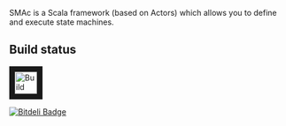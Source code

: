 SMAc is a Scala framework (based on Actors) which allows you to define and execute state machines.


## Build status

<a href="http://build.thingml.org/job/Build%20SMAc/lastBuild" target="_blank"><img src="http://build.thingml.org/job/Build%20SMAc/lastBuild/buildStatus" 
alt="Build status" width="40" height="40" border="10" /></a>


[![Bitdeli Badge](https://d2weczhvl823v0.cloudfront.net/SINTEF-9012/smac/trend.png)](https://bitdeli.com/free "Bitdeli Badge")

